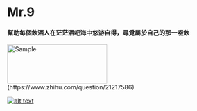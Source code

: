 # Mr.9
#### 幫助每個飲酒人在茫茫酒吧海中悠游自得，尋覓屬於自己的那一啜飲

<p align="left">
    <img src="https://camo.githubusercontent.com/d10a719647fc7de2f13f4ec97df677fdd298c650/68747470733a2f2f666972656261736573746f726167652e676f6f676c65617069732e636f6d2f76302f622f6d79747970652d3230313930392e61707073706f742e636f6d2f6f2f696d6167657325324670726f6a65637473253246676f6f676c652d706c61792d62616467652e706e673f616c743d6d6564696126746f6b656e3d38656131633561352d336264352d343933652d613830392d663535353830353235396234" alt="Sample"  width="230" height="90"> (https://www.zhihu.com/question/21217586)
</p>

[![alt text](https://camo.githubusercontent.com/d10a719647fc7de2f13f4ec97df677fdd298c650/68747470733a2f2f666972656261736573746f726167652e676f6f676c65617069732e636f6d2f76302f622f6d79747970652d3230313930392e61707073706f742e636f6d2f6f2f696d6167657325324670726f6a65637473253246676f6f676c652d706c61792d62616467652e706e673f616c743d6d6564696126746f6b656e3d38656131633561352d336264352d343933652d613830392d663535353830353235396234 "title")](https://github.com/eric6300/JustPet)
